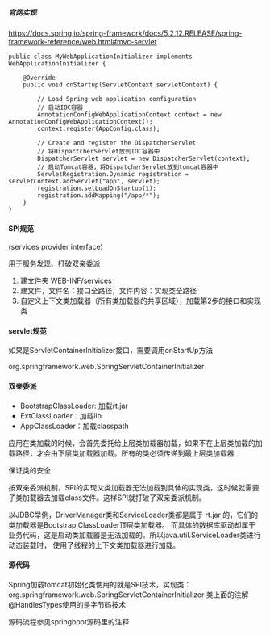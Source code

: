 ##### 官网实现
https://docs.spring.io/spring-framework/docs/5.2.12.RELEASE/spring-framework-reference/web.html#mvc-servlet
```
public class MyWebApplicationInitializer implements WebApplicationInitializer {

    @Override
    public void onStartup(ServletContext servletContext) {

        // Load Spring web application configuration
        // 启动IOC容器
        AnnotationConfigWebApplicationContext context = new AnnotationConfigWebApplicationContext();
        context.register(AppConfig.class);

        // Create and register the DispatcherServlet
        // 将DispactcherServlet放到IOC容器中
        DispatcherServlet servlet = new DispatcherServlet(context);
        // 启动Tomcat容器，将DispatcherServlet放到tomcat容器中
        ServletRegistration.Dynamic registration = servletContext.addServlet("app", servlet);
        registration.setLoadOnStartup(1);
        registration.addMapping("/app/*");
    }
}
```

#### SPI规范
(services provider interface)

用于服务发现、打破双亲委派

1. 建文件夹 WEB-INF/services
2. 建文件，文件名：接口全路径，文件内容：实现类全路径
3. 自定义上下文类加载器（所有类加载器的共享区域），加载第2步的接口和实现类

#### servlet规范
如果是ServletContainerInitializer接口，需要调用onStartUp方法

org.springframework.web.SpringServletContainerInitializer

#### 双亲委派
* BootstrapClassLoader: 加载rt.jar
* ExtClassLoader：加载lib
* AppClassLoader：加载classpath

应用在类加载的时候，会首先委托给上层类加载器加载，如果不在上层类加载的加载路径，才会由下层类加载器加载。所有的类必须传递到最上层类加载器

保证类的安全

按双亲委派机制，SPI的实现父类加载器无法加载到具体的实现类，这时候就需要子类加载器去加载class文件。这样SPI就打破了双亲委派机制。

以JDBC举例，DriverManager类和ServiceLoader类都是属于 rt.jar 的，它们的类加载器是Bootstrap ClassLoader顶层类加载器。
而具体的数据库驱动却属于业务代码，这是启动类加载器是无法加载的。所以java.util.ServiceLoader类进行动态装载时，
使用了线程的上下文类加载器进行加载。

#### 源代码

Spring加载tomcat初始化类使用的就是SPI技术，实现类：org.springframework.web.SpringServletContainerInitializer
类上面的注解@HandlesTypes使用的是字节码技术

源码流程参见springboot源码里的注释

